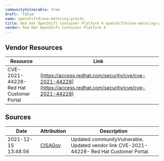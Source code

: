 ```yaml
---
communityVulnerable: true
draft: 'false'
name: openshift4/ose-metering-presto
title: Red Hat OpenShift Container Platform 4 openshift4/ose-metering-presto
vendor: Red Hat OpenShift Container Platform 4
---
```


## Vendor Resources
| Resource | Link |
| --- | --- |
| CVE-2021-44228- Red Hat Customer Portal | [https://access.redhat.com/security/cve/cve-2021-44228](https://access.redhat.com/security/cve/cve-2021-44228) |



## Sources
| Date | Attribution | Description |
| --- | --- | --- |
| 2021-12-15 13:48:56 | [CISAGov](https://raw.githubusercontent.com/cisagov/log4j-affected-db/develop/README.md) | Updated communityVulnerable. Updated vendor link CVE-2021-44228- Red Hat Customer Portal.  |
